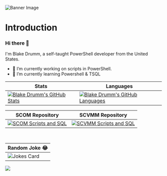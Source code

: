 ![Banner Image](https://user-images.githubusercontent.com/63755224/208593292-68c1d912-10a7-4375-b1a6-dd46bc9959c9.png)

# Introduction

### Hi there 👋

<!--
**blakedrumm/blakedrumm** is a ✨ _special_ ✨ repository because its `README.md` (this file) appears on your GitHub profile.

Here are some ideas to get you started:

- 🔭 I’m currently working on ...
- 🌱 I’m currently learning ...
- 👯 I’m looking to collaborate on ...
- 🤔 I’m looking for help with ...
- 💬 Ask me about ...
- 📫 How to reach me: ...
- 😄 Pronouns: ...
- ⚡ Fun fact: ...
-->

I'm Blake Drumm, a self-taught PowerShell developer from the United States.

- 🔭 I’m currently working on scripts in PowerShell.
- 🌱 I’m currently learning Powershell & TSQL
<!-- Change the `github-readme-stats.anuraghazra1.vercel.app` to `github-readme-stats.vercel.app`  -->

| Stats |  Languages |
| --------------- | --------------- |
| [![Blake Drumm's GitHub Stats](https://blakedrumm-github-readme-stats.vercel.app/api?username=blakedrumm&show_icons=true&include_all_commits=true&count_private=true&theme=vue-dark)](https://github.com/blakedrumm/)  | [![Blake Drumm's GitHub Languages](https://blakedrumm-github-readme-stats.vercel.app/api/top-langs/?username=blakedrumm&layout=compact&theme=vue-dark)](https://github.com/blakedrumm/) |

| SCOM Repository |  SCVMM Repository |
| --------------- | ----------------- |
| [![SCOM Scripts and SQL](https://blakedrumm-github-readme-stats.vercel.app/api/pin/?username=blakedrumm&repo=SCOM-Scripts-and-SQL&theme=vue-dark)](https://github.com/blakedrumm/SCOM-Scripts-and-SQL/releases/latest) | [![SCVMM Scripts and SQL](https://blakedrumm-github-readme-stats.vercel.app/api/pin/?username=blakedrumm&repo=SCVMM-Scripts-and-SQL&theme=vue-dark)](https://github.com/blakedrumm/SCVMM-Scripts-and-SQL/releases/latest) |

&nbsp;

| Random Joke :joy: |
| ----------- |
| ![Jokes Card](https://readme-jokes.vercel.app/api?theme=calm) |

![](https://hit.yhype.me/github/profile?user_id=63755224)
